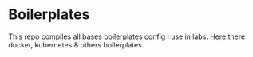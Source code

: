 # Boilerplates

This repo compiles all bases boilerplates config i use in labs. Here there docker, kubernetes & others boilerplates.